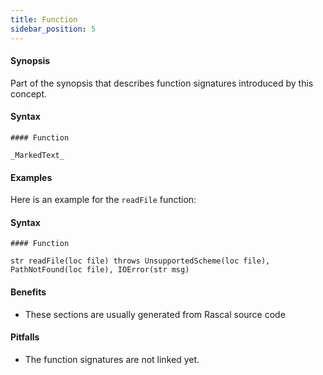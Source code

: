 ```yaml
---
title: Function
sidebar_position: 5
---
```


#### Synopsis

Part of the synopsis that describes function signatures introduced by this concept.

#### Syntax

```
#### Function

_MarkedText_
```

#### Examples

Here is an example for the `readFile` function:


#### Syntax

```
#### Function

str readFile(loc file) throws UnsupportedScheme(loc file), PathNotFound(loc file), IOError(str msg)
```

#### Benefits

* These sections are usually generated from Rascal source code

#### Pitfalls

* The function signatures are not linked yet.

